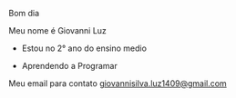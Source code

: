 Bom dia

Meu nome é Giovanni Luz

- Estou no 2° ano do ensino medio

- Aprendendo a Programar

Meu email para contato
giovannisilva.luz1409@gmail.com
